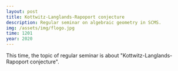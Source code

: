 ```yaml
---
layout: post 
title: Kottwitz-Langlands-Rapoport conjecture
description: Regular seminar on algebraic geometry in SCMS. 
img: /assets/img/flogo.jpg
time: 1201
year: 2020
---
```

This time, the topic of regular seminar is about "Kottwitz-Langlands-Rapoport conjecture".

